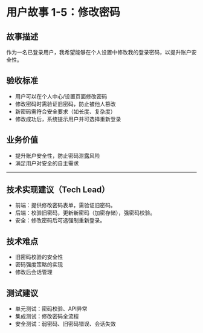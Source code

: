 # 用户故事 1-5：修改密码

## 故事描述
作为一名已登录用户，我希望能够在个人设置中修改我的登录密码，以提升账户安全性。

## 验收标准
- 用户可以在个人中心/设置页面修改密码
- 修改密码时需验证旧密码，防止被他人篡改
- 新密码需符合安全要求（如长度、复杂度）
- 修改成功后，系统提示用户并可选择重新登录

## 业务价值
- 提升账户安全性，防止密码泄露风险
- 满足用户对安全的自主需求 

---

## 技术实现建议（Tech Lead）
- 前端：提供修改密码表单，需验证旧密码。
- 后端：校验旧密码，更新新密码（加密存储），强密码校验。
- 安全：修改密码后可选强制重新登录。

## 技术难点
- 旧密码校验的安全性
- 密码强度策略的实现
- 修改后会话管理

## 测试建议
- 单元测试：密码校验、API异常
- 集成测试：修改密码全流程
- 安全测试：弱密码、旧密码错误、会话失效 